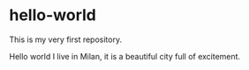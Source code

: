 # hello-world
This is my very first repository. 

Hello world
I live in Milan, it is a beautiful city full of excitement.

